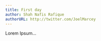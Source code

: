 ```yaml
---
title: First day
author: Shah Nafis Rafique
authorURL: http://twitter.com/JoelMarcey
---
```

Lorem Ipsum...